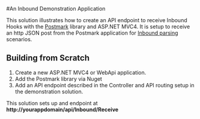 #An Inbound Demonstration Application


This solution illustrates how to create an API endpoint to receive Inbound Hooks with the [Postmark](http://www.nuget.org/packages/Postmark/) library and ASP.NET MVC4. It is setup to receive an http JSON post from the Postmark application for [Inbound parsing](http://developer.postmarkapp.com/developer-inbound-parse.html) scenarios.

## Building from Scratch ##
1. Create a new ASP.NET MVC4 or WebApi application.
2. Add the Postmark library via Nuget
3. Add an API endpoint described in the Controller and API routing setup in the demonstration solution.

This solution sets up and endpoint at **http://yourappdomain/api/Inbound/Receive**

